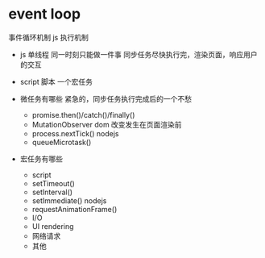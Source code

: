 # event loop
事件循环机制  js 执行机制

- js 单线程
  同一时刻只能做一件事
  同步任务尽快执行完，渲染页面，响应用户的交互

- script 脚本
  一个宏任务

- 微任务有哪些
  紧急的，同步任务执行完成后的一个不愁
  - promise.then()/catch()/finally()
  - MutationObserver
    dom 改变发生在页面渲染前
  - process.nextTick() nodejs
  - queueMicrotask()

- 宏任务有哪些
  - script
  - setTimeout()
  - setInterval()
  - setImmediate() nodejs
  - requestAnimationFrame()
  - I/O
  - UI rendering
  - 网络请求
  - 其他
